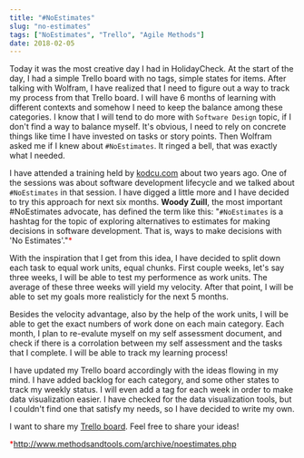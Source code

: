 ```yaml
---
title: "#NoEstimates"
slug: "no-estimates"
tags: ["NoEstimates", "Trello", "Agile Methods"]
date: 2018-02-05
---
```


Today it was the most creative day I had in HolidayCheck. At the start of the day, I had a simple Trello board with no tags, simple states for items. After talking with Wolfram, I have realized that I need to figure out a way to track my process from that Trello board. I will have 6 months of learning with different contexts and somehow I need to keep the balance among these categories. I know that I will tend to do more with `Software Design` topic, if I don't find a way to balance myself. It's obvious, I need to rely on concrete things like time I have invested on tasks or story points. Then Wolfram asked me if I knew about `#NoEstimates`. It ringed a bell, that was exactly what I needed.

I have attended a training held by [kodcu.com](www.kodcu.com) about two years ago. One of the sessions was about software development lifecycle and we talked about `#NoEstimates` in that session. I have digged a little more and I have decided to try this approach for next six months. **Woody Zuill**, the most important #NoEstimates advocate, has defined the term like this: "`#NoEstimates` is a hashtag for the topic of exploring alternatives to estimates for making decisions in software development. That is, ways to make decisions with 'No Estimates'."<span style="color:red">*</span> 

With the inspiration that I get from this idea, I have decided to split down each task to equal work units, equal chunks. First couple weeks, let's say three weeks, I will be able to test my performence as work units. The average of these three weeks will yield my velocity. After that point, I will be able to set my goals more realisticly for the next 5 months.

Besides the velocity advantage, also by the help of the work units, I will be able to get the exact numbers of work done on each main category. Each month, I plan to re-evalute myself on my self assessment document, and check if there is a corrolation between my self assessment and the tasks that I complete. I will be able to track my learning process!

I have updated my Trello board accordingly with the ideas flowing in my mind. I have added backlog for each category, and some other states to track my weekly status. I will even add a tag for each week in order to make data visualization easier. I have checked for the data visualization tools, but I couldn't find one that satisfy my needs, so I have decided to write my own.

I want to share my [Trello board](https://trello.com/b/KlLdup7o/ugurcan-sengit-apprenticeship-board). Feel free to share your ideas!

<span style="color:red">*</span>http://www.methodsandtools.com/archive/noestimates.php
